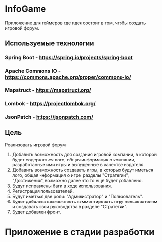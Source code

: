 # InfoGame
Приложение для геймеров где идея состоит в том, чтобы создать игровой форум. 

## Используемые технологии
### Spring Boot - https://spring.io/projects/spring-boot
### Apache Commons IO - https://commons.apache.org/proper/commons-io/
### Mapstruct - https://mapstruct.org/
### Lombok - https://projectlombok.org/
### JsonPatch - https://jsonpatch.com/

## Цель
Реализовать игровой форум
1) Добавить возможность для создания игровой компании, в которой будет содержаться лого, общая информация о компании, разработанные ими игры и выпущенные в качестве издателя.
2) Добавить возможность создавать игры, в которых будут иметься лого, общая информация о игре, разделы "Стратегии", "Достижения", возможно далее что то ещё будет добавлено.
3) Будут исправлены баги в ходе использования.
4) Регистрация пользователей.
5) Будут иметься две роли: "Администратор" и "Пользователь".
6) Будет добалена возможность комментировать игру пользователям и создавать свои руководства в разделе "Стратегии".
7) Будет добавлен фронт.

# Приложение в стадии разработки